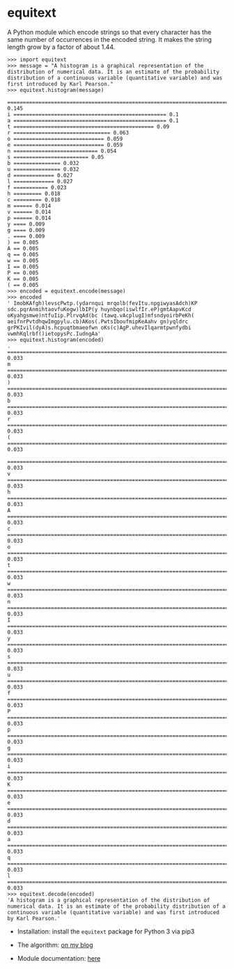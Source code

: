 equitext
========

A Python module which encode strings so that every character has the same number of occurrences in the encoded string. It makes the string length grow by a factor of about 1.44.

	>>> import equitext
	>>> message = "A histogram is a graphical representation of the distribution of numerical data. It is an estimate of the probability distribution of a continuous variable (quantitative variable) and was first introduced by Karl Pearson."
	>>> equitext.histogram(message)
	  ======================================================================== 0.145
	i ================================================= 0.1
	a ================================================= 0.1
	t ============================================= 0.09
	r =============================== 0.063
	o ============================= 0.059
	e ============================= 0.059
	n =========================== 0.054
	s ======================== 0.05
	b =============== 0.032
	u =============== 0.032
	d ============= 0.027
	l ============= 0.027
	f =========== 0.023
	h ========= 0.018
	c ========= 0.018
	m ====== 0.014
	v ====== 0.014
	p ====== 0.014
	y ==== 0.009
	g ==== 0.009
	. ==== 0.009
	) == 0.005
	A == 0.005
	q == 0.005
	w == 0.005
	I == 0.005
	P == 0.005
	K == 0.005
	( == 0.005
	>>> encoded = equitext.encode(message)
	>>> encoded
	' ImobKAfgh)levscPwtp.(ydarnqui mrqolb(fevItu.npgiwyasAdch)KP sdc.pqrAnmihtaovfuKegw)lbIP(y huynbqo(iswlfIr.eP)gmtAapvKcd oKyahgsmwe)ntfuIip.PlrvqAd(bc (tawq.vAcplugI)mfsndyoirbPeKh( aeifnrPvtdhqwImgpylu.cb)AKos(.PwtsIboufmipKeAahv gn)yqldrc grPKIvil(dyA)s.hcpuqtbmaeofwn oKs(c)AgP.uhevIlqarmtpwnfydbi vwmhKqlrbf()ietopysPc.IudngAa'
	>>> equitext.histogram(encoded)
	. ======================================================================== 0.033
	m ======================================================================== 0.033
	) ======================================================================== 0.033
	b ======================================================================== 0.033
	r ======================================================================== 0.033
	( ======================================================================== 0.033
	  ======================================================================== 0.033
	v ======================================================================== 0.033
	h ======================================================================== 0.033
	A ======================================================================== 0.033
	c ======================================================================== 0.033
	o ======================================================================== 0.033
	t ======================================================================== 0.033
	w ======================================================================== 0.033
	n ======================================================================== 0.033
	I ======================================================================== 0.033
	y ======================================================================== 0.033
	s ======================================================================== 0.033
	u ======================================================================== 0.033
	f ======================================================================== 0.033
	P ======================================================================== 0.033
	p ======================================================================== 0.033
	g ======================================================================== 0.033
	i ======================================================================== 0.033
	K ======================================================================== 0.033
	e ======================================================================== 0.033
	d ======================================================================== 0.033
	a ======================================================================== 0.033
	q ======================================================================== 0.033
	l ======================================================================== 0.033
	>>> equitext.decode(encoded)
	'A histogram is a graphical representation of the distribution of numerical data. It is an estimate of the probability distribution of a continuous variable (quantitative variable) and was first introduced by Karl Pearson.'

 - Installation: install the `equitext` package for Python 3 via pip3

 - The algorithm: [on my blog](https://foobuzz.github.io/equitext-blog/)

 - Module documentation: [here](https://pythonhosted.org/equitext/)